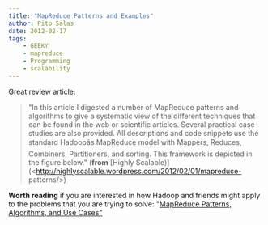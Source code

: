 ```yaml
---
title: "MapReduce Patterns and Examples"
author: Pito Salas
date: 2012-02-17
tags:
    - GEEKY
    - mapreduce
    - Programming
    - scalability
---
```




Great review article:

> "In this article I digested a number of MapReduce patterns and algorithms to
> give a systematic view of the different techniques that can be found in the
> web or scientific articles. Several practical case studies are also
> provided. All descriptions and code snippets use the standard Hadoopâs
> MapReduce model with Mappers, Reduces, Combiners, Partitioners, and sorting.
> This framework is depicted in the figure below." (**from** [Highly
> Scalable)](<http://highlyscalable.wordpress.com/2012/02/01/mapreduce-
> patterns/>)

**Worth reading** if you are interested in how Hadoop and friends might apply
to the problems that you are trying to solve: "[MapReduce Patterns,
Algorithms, and Use
Cases"](<http://highlyscalable.wordpress.com/2012/02/01/mapreduce-patterns/>)


